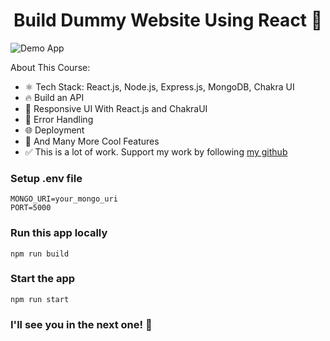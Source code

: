 <h1 align="center">Build Dummy Website Using React 🚀</h1>

![Demo App](https://github.com/burakorkmez/mern-crash-course/blob/master/frontend/public/screenshot-for-readme.png?raw=true)

About This Course:

-   ⚛️ Tech Stack: React.js, Node.js, Express.js, MongoDB, Chakra UI
-   🔥 Build an API
-   📱 Responsive UI With React.js and ChakraUI
-   🐞 Error Handling
-   🌐 Deployment
-   🚀 And Many More Cool Features
-   ✅ This is a lot of work. Support my work by following [my github](https://www.github.com/ankush07-in_)

### Setup .env file

```shell
MONGO_URI=your_mongo_uri
PORT=5000
```

### Run this app locally

```shell
npm run build
```

### Start the app

```shell
npm run start
```

### I'll see you in the next one! 🚀
